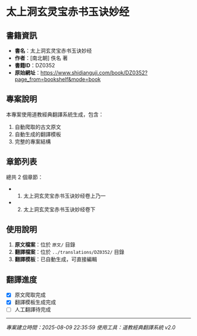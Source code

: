 # 太上洞玄灵宝赤书玉诀妙经

## 書籍資訊

- **書名**：太上洞玄灵宝赤书玉诀妙经
- **作者**：[南北朝] 佚名 著
- **書籍ID**：DZ0352
- **原始網址**：https://www.shidianguji.com/book/DZ0352?page_from=bookshelf&mode=book

## 專案說明

本專案使用道教經典翻譯系統生成，包含：
1. 自動爬取的古文原文
2. 自動生成的翻譯模板
3. 完整的專案結構

## 章節列表

總共 2 個章節：

- 01. 太上洞玄灵宝赤书玉诀妙经卷上乃一
- 02. 太上洞玄灵宝赤书玉诀妙经卷下


## 使用說明

1. **原文檔案**：位於 `原文/` 目錄
2. **翻譯檔案**：位於 `../translations/DZ0352/` 目錄
3. **翻譯模板**：已自動生成，可直接編輯

## 翻譯進度

- [x] 原文爬取完成
- [x] 翻譯模板生成完成
- [ ] 人工翻譯待完成

---
*專案建立時間：2025-08-09 22:35:59*
*使用工具：道教經典翻譯系統 v2.0*
